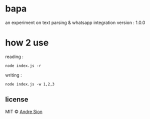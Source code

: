 # bapa

an experiment on text parsing & whatsapp integration
version : 1.0.0

# how 2 use

reading :
```
node index.js -r
```

writing :
```
node index.js -w 1,2,3
```

## license

MIT © <a href="https://andre.sion.life">Andre Sion</a>
